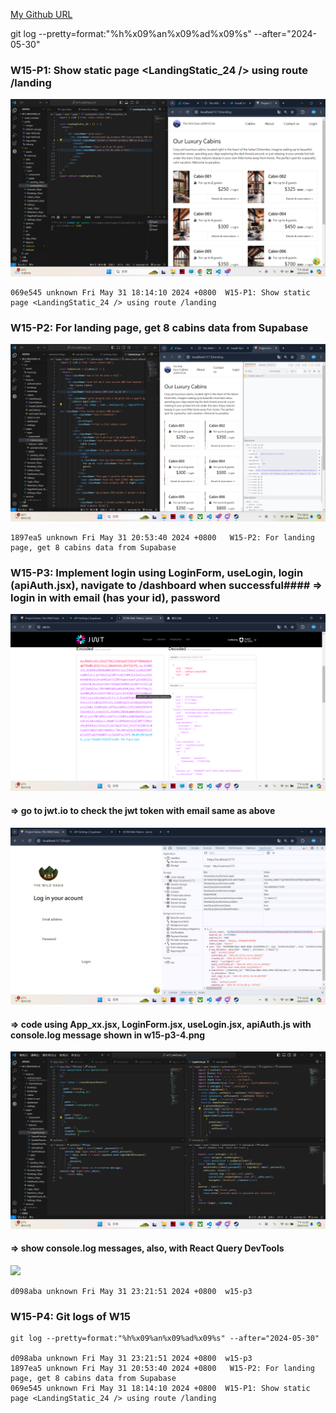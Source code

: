 [My Github URL](https://github.com/209410124/1122-wp2-2N-24.git)

git log --pretty=format:"%h%x09%an%x09%ad%x09%s" --after="2024-05-30"

### W15-P1: Show static page <LandingStatic_24 /> using route /landing
 
![](w15-p1.png)

```
069e545 unknown Fri May 31 18:14:10 2024 +0800  W15-P1: Show static page <LandingStatic_24 /> using route /landing  
```

### W15-P2: For landing page, get 8 cabins data from Supabase
 
![](w15-p2.png)

```
1897ea5 unknown Fri May 31 20:53:40 2024 +0800   W15-P2: For landing page, get 8 cabins data from Supabase
```

### W15-P3: Implement login using LoginForm, useLogin, login (apiAuth.jsx), navigate to /dashboard when successful#### => login in with email (has your id), password
![](w15-p3-1.png)

#### => go to jwt.io to check the jwt token with email same as above
![](w15-p3-2.png)

#### => code using App_xx.jsx, LoginForm.jsx, useLogin.jsx, apiAuth.js with console.log message shown in w15-p3-4.png
![](w15-p3-3.png)

#### => show console.log messages, also, with React Query DevTools
![](w15-p3-4.png)
```
d098aba unknown Fri May 31 23:21:51 2024 +0800  w15-p3

```

### W15-P4: Git logs of W15
 
```
git log --pretty=format:"%h%x09%an%x09%ad%x09%s" --after="2024-05-30"
 
d098aba unknown Fri May 31 23:21:51 2024 +0800  w15-p3
1897ea5 unknown Fri May 31 20:53:40 2024 +0800   W15-P2: For landing page, get 8 cabins data from Supabase
069e545 unknown Fri May 31 18:14:10 2024 +0800  W15-P1: Show static page <LandingStatic_24 /> using route /landing
```